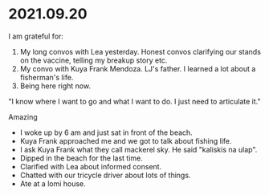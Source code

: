 # 2021.09.20

I am grateful for:

1. My long convos with Lea yesterday. Honest convos clarifying our stands on the vaccine, telling my breakup story etc.
2. My convo with Kuya Frank Mendoza. LJ's father. I learned a lot about a fisherman's life.
3. Being here right now.

"I know where I want to go and what I want to do. I just need to articulate it."

Amazing

- I woke up by 6 am and just sat in front of the beach.
- Kuya Frank approached me and we got to talk about fishing life.
- I ask Kuya Frank what they call mackerel sky. He said "kaliskis na ulap".
- Dipped in the beach for the last time.
- Clarified with Lea about informed consent.
- Chatted with our tricycle driver about lots of things.
- Ate at a lomi house.

